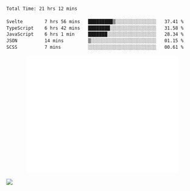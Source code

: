  <!--START_SECTION:waka-->
```txt

Total Time: 21 hrs 12 mins

Svelte        7 hrs 56 mins   █████████▒░░░░░░░░░░░░░░░   37.41 %
TypeScript    6 hrs 42 mins   ████████░░░░░░░░░░░░░░░░░   31.58 %
JavaScript    6 hrs 1 min     ███████░░░░░░░░░░░░░░░░░░   28.34 %
JSON          14 mins         ▒░░░░░░░░░░░░░░░░░░░░░░░░   01.15 %
SCSS          7 mins          ░░░░░░░░░░░░░░░░░░░░░░░░░   00.61 %
```


<p align="center"><img src="/github-metrics.svg" alt="Metrics" width="400"></p>



<!--END_SECTION:waka-->


![](https://komarev.com/ghpvc/?username=Abhishek9503)
